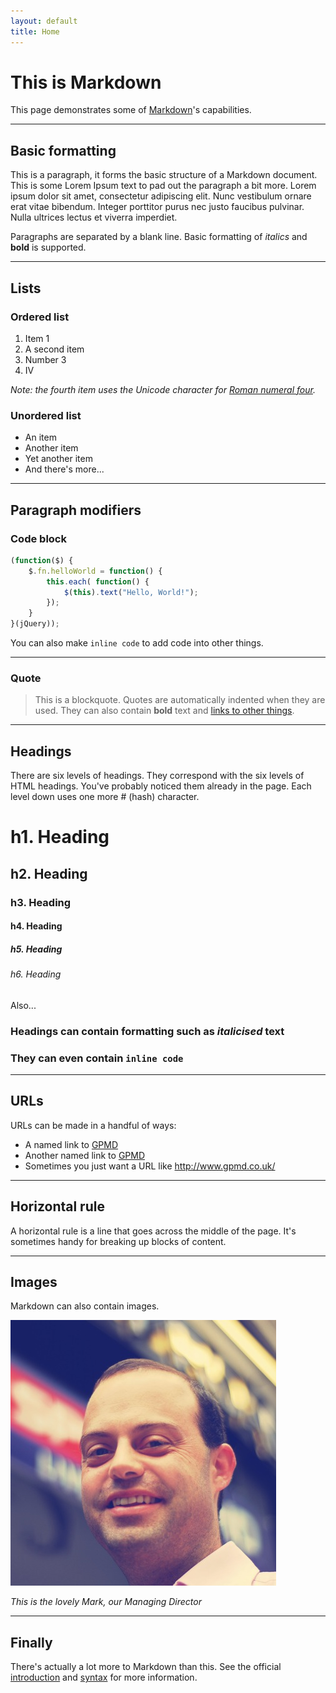 ```yaml
---
layout: default
title: Home
---
```


# This is Markdown

This page demonstrates some of [Markdown][1]'s capabilities.

---

## Basic formatting

This is a paragraph, it forms the basic structure of a Markdown document. This is some Lorem Ipsum text to pad out the paragraph a bit more. Lorem ipsum dolor sit amet, consectetur adipiscing elit. Nunc vestibulum ornare erat vitae bibendum. Integer porttitor purus nec justo faucibus pulvinar. Nulla ultrices lectus et viverra imperdiet.

Paragraphs are separated by a blank line. Basic formatting of *italics* and **bold** is supported.

---

## Lists

### Ordered list

1. Item 1
2. A second item
3. Number 3
4. Ⅳ

*Note: the fourth item uses the Unicode character for [Roman numeral four][2].*

### Unordered list

* An item
* Another item
* Yet another item
* And there's more...

---

## Paragraph modifiers

### Code block

```javascript
(function($) {
    $.fn.helloWorld = function() {
        this.each( function() {
            $(this).text("Hello, World!");
        });
    }
}(jQuery));
```

You can also make `inline code` to add code into other things.

---

### Quote

> This is a blockquote. Quotes are automatically indented when they are used. They can also contain **bold** text and [links to other things][6].

---

## Headings

There are six levels of headings. They correspond with the six levels of HTML headings. You've probably noticed them already in the page. Each level down uses one more # (hash) character.

# h1. Heading
## h2. Heading
### h3. Heading
#### h4. Heading
##### h5. Heading
###### h6. Heading    

Also...

### Headings can contain formatting such as *italicised* text

### They can even contain `inline code`

---

## URLs

URLs can be made in a handful of ways:

* A named link to [GPMD][3]
* Another named link to [GPMD](http://www.gpmd.co.uk/)
* Sometimes you just want a URL like <http://www.gpmd.co.uk/>

---

## Horizontal rule

A horizontal rule is a line that goes across the middle of the page. It's sometimes handy for breaking up blocks of content.

---

## Images

Markdown can also contain images.

![Mark](assets/images/mark.jpg)

*This is the lovely Mark, our Managing Director*

---

## Finally

There's actually a lot more to Markdown than this. See the official [introduction][4] and [syntax][5] for more information.

[1]: http://daringfireball.net/projects/markdown/
[2]: http://www.fileformat.info/info/unicode/char/2163/index.htm
[3]: http://www.gpmd.co.uk/
[4]: http://daringfireball.net/projects/markdown/basics
[5]: http://daringfireball.net/projects/markdown/syntax
[6]: http://www.gpmd.co.uk/